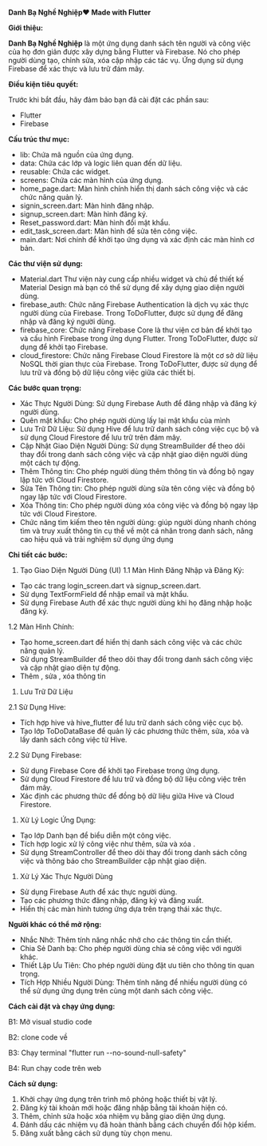 **Danh Bạ Nghề Nghiệp❤️ Made with Flutter**

**Giới thiệu:**

**Danh Bạ Nghề Nghiệp** là một ứng dụng danh sách tên người và công việc của họ đơn giản được xây dựng bằng Flutter và Firebase. Nó cho phép người dùng tạo, chỉnh sửa, xóa cập nhập các tác vụ. Ứng dụng sử dụng Firebase để xác thực và lưu trữ đám mây.

**Điều kiện tiêu quyết:**

Trước khi bắt đầu, hãy đảm bảo bạn đã cài đặt các phần sau:

- Flutter
- Firebase

**Cấu trúc thư mục:**

- lib: Chứa mã nguồn của ứng dụng.
- data: Chứa các lớp và logic liên quan đến dữ liệu.
- reusable: Chứa các widget.
- screens: Chứa các màn hình của ứng dụng.
- home_page.dart: Màn hình chính hiển thị danh sách công việc và các chức năng quản lý.
- signin_screen.dart: Màn hình đăng nhập.
- signup_screen.dart: Màn hình đăng ký.
- Reset_password.dart: Màn hình đổi mật khẩu.
- edit_task_screen.dart: Màn hình để sửa tên công việc.
- main.dart: Nơi chính để khởi tạo ứng dụng và xác định các màn hình cơ bản.

**Các thư viện sử dụng:**

- Material.dart Thư viện này cung cấp nhiều widget và chủ đề thiết kế Material Design mà bạn có thể sử dụng để xây dựng giao diện người dùng.
- firebase_auth: Chức năng Firebase Authentication là dịch vụ xác thực người dùng của Firebase. Trong ToDoFlutter, được sử dụng để đăng nhập và đăng ký người dùng.
- firebase_core: Chức năng Firebase Core là thư viện cơ bản để khởi tạo và cấu hình Firebase trong ứng dụng Flutter. Trong ToDoFlutter, được sử dụng để khởi tạo Firebase.
- cloud_firestore: Chức năng Firebase Cloud Firestore là một cơ sở dữ liệu NoSQL thời gian thực của Firebase. Trong ToDoFlutter, được sử dụng để lưu trữ và đồng bộ dữ liệu công việc giữa các thiết bị.

**Các bước quan trọng:**

- Xác Thực Người Dùng: Sử dụng Firebase Auth để đăng nhập và đăng ký người dùng.
- Quên mật khẩu: Cho phép người dùng lấy lại mật khẩu của mình
- Lưu Trữ Dữ Liệu: Sử dụng Hive để lưu trữ danh sách công việc cục bộ và sử dụng Cloud Firestore để lưu trữ trên đám mây.
- Cập Nhật Giao Diện Người Dùng: Sử dụng StreamBuilder để theo dõi thay đổi trong danh sách công việc và cập nhật giao diện người dùng một cách tự động.
- Thêm Thông tin: Cho phép người dùng thêm thông tin và đồng bộ ngay lập tức với Cloud Firestore.
- Sửa Tên Thông tin: Cho phép người dùng sửa tên công việc và đồng bộ ngay lập tức với Cloud Firestore.
- Xóa Thông tin: Cho phép người dùng xóa công việc và đồng bộ ngay lập tức với Cloud Firestore.
- Chức năng tìm kiếm theo tên người dùng: giúp người dùng nhanh chóng tìm và truy xuất thông tin cụ thể về một cá nhân trong danh sách, nâng cao hiệu quả và trải nghiệm sử dụng ứng dụng

**Chi tiết các bước:**

1. Tạo Giao Diện Người Dùng (UI) 1.1 Màn Hình Đăng Nhập và Đăng Ký:

- Tạo các trang login_screen.dart và signup_screen.dart.
- Sử dụng TextFormField để nhập email và mật khẩu.
- Sử dụng Firebase Auth để xác thực người dùng khi họ đăng nhập hoặc đăng ký.

1.2 Màn Hình Chính:

- Tạo home_screen.dart để hiển thị danh sách công việc và các chức năng quản lý.
- Sử dụng StreamBuilder để theo dõi thay đổi trong danh sách công việc và cập nhật giao diện tự động.
- Thêm , sửa , xóa thông tin

1. Lưu Trữ Dữ Liệu

2.1 Sử Dụng Hive:

- Tích hợp hive và hive_flutter để lưu trữ danh sách công việc cục bộ.
- Tạo lớp ToDoDataBase để quản lý các phương thức thêm, sửa, xóa và lấy danh sách công việc từ Hive.

2.2 Sử Dụng Firebase:

- Sử dụng Firebase Core để khởi tạo Firebase trong ứng dụng.
- Sử dụng Cloud Firestore để lưu trữ và đồng bộ dữ liệu công việc trên đám mây.
- Xác định các phương thức để đồng bộ dữ liệu giữa Hive và Cloud Firestore.

1. Xử Lý Logic Ứng Dụng:

- Tạo lớp Danh bạn để biểu diễn một công việc.
- Tích hợp logic xử lý công việc như thêm, sửa và xóa .
- Sử dụng StreamController để theo dõi thay đổi trong danh sách công việc và thông báo cho StreamBuilder cập nhật giao diện.

1. Xử Lý Xác Thực Người Dùng

- Sử dụng Firebase Auth để xác thực người dùng.
- Tạo các phương thức đăng nhập, đăng ký và đăng xuất.
- Hiển thị các màn hình tương ứng dựa trên trạng thái xác thực.

**Người khác có thể mở rộng:**

- Nhắc Nhở: Thêm tính năng nhắc nhở cho các thông tin cần thiết.
- Chia Sẻ Danh bạ: Cho phép người dùng chia sẻ công việc với người khác.
- Thiết Lập Ưu Tiên: Cho phép người dùng đặt ưu tiên cho thông tin quan trọng.
- Tích Hợp Nhiều Người Dùng: Thêm tính năng để nhiều người dùng có thể sử dụng ứng dụng trên cùng một danh sách công việc.

**Cách cài đặt và chạy ứng dụng:**

B1: Mở visual studio code

B2: clone code về

B3: Chạy terminal "flutter run --no-sound-null-safety"

B4: Run chạy code trên web

**Cách sử dụng:**

1. Khởi chạy ứng dụng trên trình mô phỏng hoặc thiết bị vật lý.
2. Đăng ký tài khoản mới hoặc đăng nhập bằng tài khoản hiện có.
3. Thêm, chỉnh sửa hoặc xóa nhiệm vụ bằng giao diện ứng dụng.
4. Đánh dấu các nhiệm vụ đã hoàn thành bằng cách chuyển đổi hộp kiểm.
5. Đăng xuất bằng cách sử dụng tùy chọn menu.
